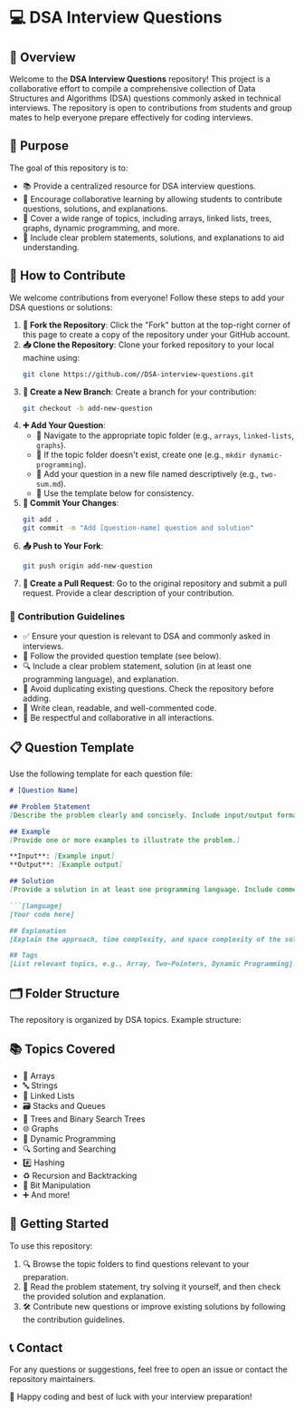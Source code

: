 # 💻 DSA Interview Questions

## 🧾 Overview
Welcome to the **DSA Interview Questions** repository! This project is a collaborative effort to compile a comprehensive collection of Data Structures and Algorithms (DSA) questions commonly asked in technical interviews. The repository is open to contributions from students and group mates to help everyone prepare effectively for coding interviews.

## 🎯 Purpose
The goal of this repository is to:
- 📚 Provide a centralized resource for DSA interview questions.
- 🤝 Encourage collaborative learning by allowing students to contribute questions, solutions, and explanations.
- 🧠 Cover a wide range of topics, including arrays, linked lists, trees, graphs, dynamic programming, and more.
- 📝 Include clear problem statements, solutions, and explanations to aid understanding.

## 🚀 How to Contribute
We welcome contributions from everyone! Follow these steps to add your DSA questions or solutions:

1. **🔀 Fork the Repository**: Click the "Fork" button at the top-right corner of this page to create a copy of the repository under your GitHub account.
2. **📥 Clone the Repository**: Clone your forked repository to your local machine using:
   ```bash
   git clone https://github.com//DSA-interview-questions.git
   ```
3. **🌿 Create a New Branch**: Create a branch for your contribution:
   ```bash
   git checkout -b add-new-question
   ```
4. **➕ Add Your Question**:
   - 📁 Navigate to the appropriate topic folder (e.g., `arrays`, `linked-lists`, `graphs`).
   - 📂 If the topic folder doesn't exist, create one (e.g., `mkdir dynamic-programming`).
   - 📝 Add your question in a new file named descriptively (e.g., `two-sum.md`).
   - 📐 Use the template below for consistency.
5. **💾 Commit Your Changes**:
   ```bash
   git add .
   git commit -m "Add [question-name] question and solution"
   ```
6. **📤 Push to Your Fork**:
   ```bash
   git push origin add-new-question
   ```
7. **📩 Create a Pull Request**: Go to the original repository and submit a pull request. Provide a clear description of your contribution.

### 📌 Contribution Guidelines
- ✅ Ensure your question is relevant to DSA and commonly asked in interviews.
- 📄 Follow the provided question template (see below).
- 🔍 Include a clear problem statement, solution (in at least one programming language), and explanation.
- 🚫 Avoid duplicating existing questions. Check the repository before adding.
- 🧼 Write clean, readable, and well-commented code.
- 🙌 Be respectful and collaborative in all interactions.

## 📋 Question Template
Use the following template for each question file:

```markdown
# [Question Name]

## Problem Statement
[Describe the problem clearly and concisely. Include input/output formats and constraints.]

## Example
[Provide one or more examples to illustrate the problem.]

**Input**: [Example input]  
**Output**: [Example output]

## Solution
[Provide a solution in at least one programming language. Include comments for clarity.]

```[language]
[Your code here]

## Explanation
[Explain the approach, time complexity, and space complexity of the solution.]

## Tags
[List relevant topics, e.g., Array, Two-Pointers, Dynamic Programming]
```

## 🗂 Folder Structure
The repository is organized by DSA topics. Example structure:

## 📚 Topics Covered
- 🧮 Arrays
- 🔤 Strings
- 🔗 Linked Lists
- 🗃 Stacks and Queues
- 🌲 Trees and Binary Search Trees
- 🌐 Graphs
- 📐 Dynamic Programming
- 🔍 Sorting and Searching
- #️⃣ Hashing
- ♻️ Recursion and Backtracking
- 🧩 Bit Manipulation
- ➕ And more!

## 🏁 Getting Started
To use this repository:
1. 🔍 Browse the topic folders to find questions relevant to your preparation.
2. 🧠 Read the problem statement, try solving it yourself, and then check the provided solution and explanation.
3. 🛠 Contribute new questions or improve existing solutions by following the contribution guidelines.

## 📞 Contact
For any questions or suggestions, feel free to open an issue or contact the repository maintainers.

🎉 Happy coding and best of luck with your interview preparation!
